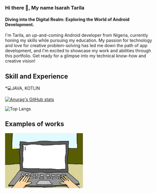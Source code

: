 
### Hi there 👋, My name Isarah Tarila
#### Diving into the Digital Realm: Exploring the World of Android Development.
I'm Tarila, an up-and-coming Android developer from Nigeria, currently honing my skills while pursuing my education. My passion for technology and love for creative problem-solving has led me down the path of app development, and I'm excited to showcase my work and abilities through this portfolio. Get ready for a glimpse into my technical know-how and creative vision!

## Skill and Experience
*💻JAVA, KOTLIN

[![Anurag's GitHub stats](https://github-readme-stats.vercel.app/api?username=IsarahTarila1)](https://github.com/anuraghazra/github-readme-stats)

![Top Langs](https://github-readme-stats.vercel.app/api/top-langs/?username=IsarahTarila1&layout=compact)

## Examples of works
<img src="https://github.com/IsarahTarila1/IsarahTarila1/blob/main/computer.gif" width="256" image/>

